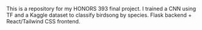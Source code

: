 This is a repository for my HONORS 393 final project. I trained a CNN using TF and a Kaggle dataset to classify birdsong by species. Flask backend + React/Tailwind CSS frontend.
